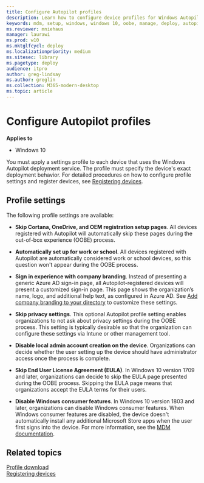 ```yaml
---
title: Configure Autopilot profiles
description: Learn how to configure device profiles for Windows Autopilot deployment.
keywords: mdm, setup, windows, windows 10, oobe, manage, deploy, autopilot, ztd, zero-touch, partner, msfb, intune
ms.reviewer: mniehaus
manager: laurawi
ms.prod: w10
ms.mktglfcycl: deploy
ms.localizationpriority: medium
ms.sitesec: library
ms.pagetype: deploy
audience: itpro
author: greg-lindsay
ms.author: greglin
ms.collection: M365-modern-desktop
ms.topic: article
---
```



# Configure Autopilot profiles

**Applies to**

-  Windows 10

You must apply a settings profile to each device that uses the Windows Autopilot deployment service. The profile must specify the device's exact deployment behavior. For detailed procedures on how to configure profile settings and register devices, see [Registering devices](add-devices.md#registering-devices).

## Profile settings

The following profile settings are available:

-  **Skip Cortana, OneDrive, and OEM registration setup pages**. All devices registered with Autopilot will automatically skip these pages during the out-of-box experience (OOBE) process.

-  **Automatically set up for work or school**. All devices registered with Autopilot are automatically considered work or school devices, so this question won't appear during the OOBE process.

-  **Sign in experience with company branding**. Instead of presenting a generic Azure AD sign-in page, all Autopilot-registered devices will present a customized sign-in page. This page shows the organization’s name, logo, and additional help text, as configured in Azure AD. See [Add company branding to your directory](/azure/active-directory/customize-branding#add-company-branding-to-your-directory) to customize these settings.

-  **Skip privacy settings**. This optional Autopilot profile setting enables organizations to not ask about privacy settings during the OOBE process. This setting is typically desirable so that the organization can configure these settings via Intune or other management tool.

-  **Disable local admin account creation on the device**. Organizations can decide whether the user setting up the device should have administrator access once the process is complete.

-  **Skip End User License Agreement (EULA)**. In Windows 10 version 1709 and later, organizations can decide to skip the EULA page presented during the OOBE process. Skipping the EULA page means that organizations accept the EULA terms for their users.

-  **Disable Windows consumer features**. In Windows 10 version 1803 and later, organizations can disable Windows consumer features. When Windows consumer features are disabled, the device doesn't automatically install any additional Microsoft Store apps when the user first signs into the device. For more information, see the [MDM documentation](/windows/client-management/mdm/policy-csp-experience#experience-allowwindowsconsumerfeatures).

## Related topics

[Profile download](troubleshooting.md#profile-download)<br>
[Registering devices](add-devices.md)
